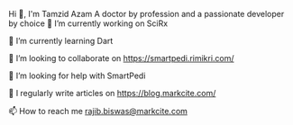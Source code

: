 Hi 👋, I'm Tamzid Azam
A doctor by profession and a passionate developer by choice
🔭 I’m currently working on SciRx

🌱 I’m currently learning Dart

👯 I’m looking to collaborate on https://smartpedi.rimikri.com/

🤝 I’m looking for help with SmartPedi

📝 I regularly write articles on https://blog.markcite.com/

📫 How to reach me rajib.biswas@markcite.com
